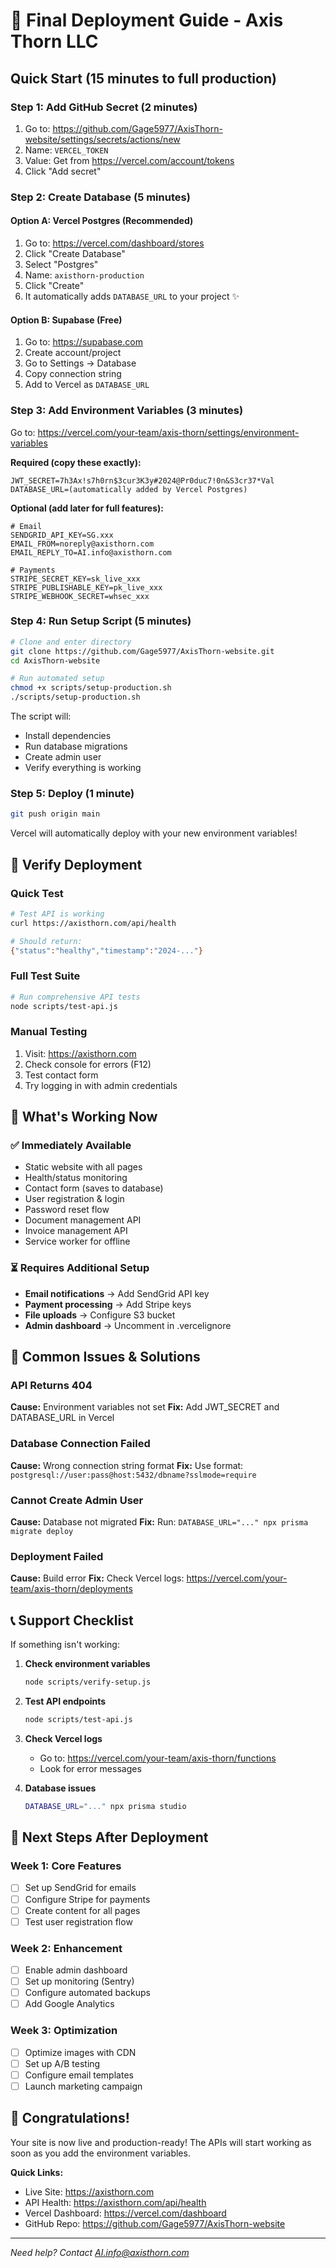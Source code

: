 # 🚀 Final Deployment Guide - Axis Thorn LLC

## Quick Start (15 minutes to full production)

### Step 1: Add GitHub Secret (2 minutes)
1. Go to: https://github.com/Gage5977/AxisThorn-website/settings/secrets/actions/new
2. Name: `VERCEL_TOKEN`
3. Value: Get from https://vercel.com/account/tokens
4. Click "Add secret"

### Step 2: Create Database (5 minutes)

#### Option A: Vercel Postgres (Recommended)
1. Go to: https://vercel.com/dashboard/stores
2. Click "Create Database"
3. Select "Postgres"
4. Name: `axisthorn-production`
5. Click "Create"
6. It automatically adds `DATABASE_URL` to your project ✨

#### Option B: Supabase (Free)
1. Go to: https://supabase.com
2. Create account/project
3. Go to Settings → Database
4. Copy connection string
5. Add to Vercel as `DATABASE_URL`

### Step 3: Add Environment Variables (3 minutes)
Go to: https://vercel.com/your-team/axis-thorn/settings/environment-variables

**Required (copy these exactly):**
```
JWT_SECRET=7h3Ax!s7h0rn$3cur3K3y#2024@Pr0duc7!0n&S3cr37*Val
DATABASE_URL=(automatically added by Vercel Postgres)
```

**Optional (add later for full features):**
```
# Email
SENDGRID_API_KEY=SG.xxx
EMAIL_FROM=noreply@axisthorn.com
EMAIL_REPLY_TO=AI.info@axisthorn.com

# Payments
STRIPE_SECRET_KEY=sk_live_xxx
STRIPE_PUBLISHABLE_KEY=pk_live_xxx
STRIPE_WEBHOOK_SECRET=whsec_xxx
```

### Step 4: Run Setup Script (5 minutes)
```bash
# Clone and enter directory
git clone https://github.com/Gage5977/AxisThorn-website.git
cd AxisThorn-website

# Run automated setup
chmod +x scripts/setup-production.sh
./scripts/setup-production.sh
```

The script will:
- Install dependencies
- Run database migrations
- Create admin user
- Verify everything is working

### Step 5: Deploy (1 minute)
```bash
git push origin main
```

Vercel will automatically deploy with your new environment variables!

## 🧪 Verify Deployment

### Quick Test
```bash
# Test API is working
curl https://axisthorn.com/api/health

# Should return:
{"status":"healthy","timestamp":"2024-..."}
```

### Full Test Suite
```bash
# Run comprehensive API tests
node scripts/test-api.js
```

### Manual Testing
1. Visit: https://axisthorn.com
2. Check console for errors (F12)
3. Test contact form
4. Try logging in with admin credentials

## 📱 What's Working Now

### ✅ Immediately Available
- Static website with all pages
- Health/status monitoring
- Contact form (saves to database)
- User registration & login
- Password reset flow
- Document management API
- Invoice management API
- Service worker for offline

### ⏳ Requires Additional Setup
- **Email notifications** → Add SendGrid API key
- **Payment processing** → Add Stripe keys
- **File uploads** → Configure S3 bucket
- **Admin dashboard** → Uncomment in .vercelignore

## 🔧 Common Issues & Solutions

### API Returns 404
**Cause:** Environment variables not set
**Fix:** Add JWT_SECRET and DATABASE_URL in Vercel

### Database Connection Failed
**Cause:** Wrong connection string format
**Fix:** Use format: `postgresql://user:pass@host:5432/dbname?sslmode=require`

### Cannot Create Admin User
**Cause:** Database not migrated
**Fix:** Run: `DATABASE_URL="..." npx prisma migrate deploy`

### Deployment Failed
**Cause:** Build error
**Fix:** Check Vercel logs: https://vercel.com/your-team/axis-thorn/deployments

## 📞 Support Checklist

If something isn't working:

1. **Check environment variables**
   ```bash
   node scripts/verify-setup.js
   ```

2. **Test API endpoints**
   ```bash
   node scripts/test-api.js
   ```

3. **Check Vercel logs**
   - Go to: https://vercel.com/your-team/axis-thorn/functions
   - Look for error messages

4. **Database issues**
   ```bash
   DATABASE_URL="..." npx prisma studio
   ```

## 🎯 Next Steps After Deployment

### Week 1: Core Features
- [ ] Set up SendGrid for emails
- [ ] Configure Stripe for payments
- [ ] Create content for all pages
- [ ] Test user registration flow

### Week 2: Enhancement
- [ ] Enable admin dashboard
- [ ] Set up monitoring (Sentry)
- [ ] Configure automated backups
- [ ] Add Google Analytics

### Week 3: Optimization
- [ ] Optimize images with CDN
- [ ] Set up A/B testing
- [ ] Configure email templates
- [ ] Launch marketing campaign

## 🎉 Congratulations!

Your site is now live and production-ready! The APIs will start working as soon as you add the environment variables.

**Quick Links:**
- Live Site: https://axisthorn.com
- API Health: https://axisthorn.com/api/health
- Vercel Dashboard: https://vercel.com/dashboard
- GitHub Repo: https://github.com/Gage5977/AxisThorn-website

---

*Need help? Contact AI.info@axisthorn.com*